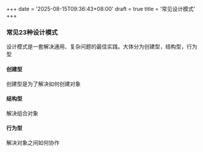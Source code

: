 +++
date = '2025-08-15T09:36:43+08:00'
draft = true
title = '常见设计模式'
+++
### 常见23种设计模式
设计模式是一套解决通用、复杂问题的最佳实践。大体分为创建型，结构型，行为型
#### 创建型
创建型是为了解决如何创建对象
#### 结构型
解决组合对象
#### 行为型
解决对象之间如何协作